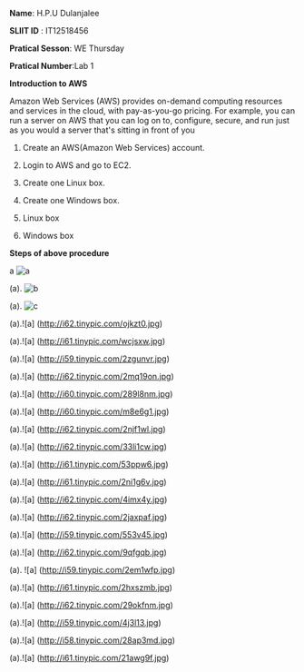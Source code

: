 **Name**: H.P.U Dulanjalee

**SLIIT ID** : IT12518456

**Pratical Sesson**: WE Thursday

**Pratical Number**:Lab 1


 **Introduction to AWS**
 
 Amazon Web Services (AWS) provides on-demand computing resources and services in the cloud, with pay-as-you-go pricing. For example, you can run a server on AWS that you can log on to, configure, secure, and run just as you would a server that's sitting in front of you
 


1.	Create an AWS(Amazon Web Services) account.

2.	Login to AWS and go to EC2.

3.	Create one Linux box.

4.	Create one Windows box.

5.	Linux box

6.  Windows box

 **Steps of above procedure** 
 
 
 a
 ![a](http://i61.tinypic.com/2gw83ra.jpg)



 (a).
 ![b](http://i58.tinypic.com/21osrk2.jpg)

 (a).
 ![c](http://i58.tinypic.com/21osrk2.jpg)
 
 (a).![a]  (http://i62.tinypic.com/ojkzt0.jpg)
 
(a).![a]  (http://i61.tinypic.com/wcjsxw.jpg)
 

 
 
 (a).![a]  (http://i59.tinypic.com/2zgunvr.jpg)
 
(a).![a]  (http://i62.tinypic.com/2mq19on.jpg)
 
(a).![a]  (http://i60.tinypic.com/289l8nm.jpg)
 
 (a).![a]  (http://i60.tinypic.com/m8e6g1.jpg)
 
 (a).![a]  (http://i62.tinypic.com/2njf1wl.jpg)
 
 (a).![a]  (http://i62.tinypic.com/33li1cw.jpg)
 
(a).![a]  (http://i61.tinypic.com/53ppw6.jpg)
 
(a).![a]  (http://i61.tinypic.com/2ni1g6v.jpg)
 
(a).![a]  (http://i62.tinypic.com/4imx4y.jpg)
 
 (a).![a]  (http://i62.tinypic.com/2jaxpaf.jpg)
 
(a).![a]  (http://i59.tinypic.com/553v45.jpg)
 
(a).![a]  (http://i62.tinypic.com/9qfgqb.jpg)
 
(a). ![a]  (http://i59.tinypic.com/2em1wfp.jpg)
 
 (a).![a]  (http://i61.tinypic.com/2hxszmb.jpg)
 
(a).![a]  (http://i62.tinypic.com/29okfnm.jpg)
 
 (a).![a]  (http://i59.tinypic.com/4j3l13.jpg)
 
(a).![a]  (http://i58.tinypic.com/28ap3md.jpg)
 
 (a).![a] (http://i61.tinypic.com/21awg9f.jpg)
 
 
 

 
